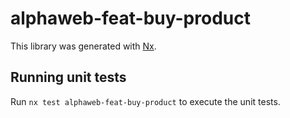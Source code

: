 # alphaweb-feat-buy-product

This library was generated with [Nx](https://nx.dev).

## Running unit tests

Run `nx test alphaweb-feat-buy-product` to execute the unit tests.
